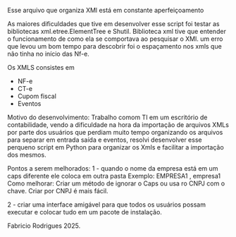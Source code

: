 Esse arquivo que organiza XMl está em constante aperfeiçoamento

As maiores dificuldades que tive em desenvolver esse script foi testar as bibliotecas xml.etree.ElementTree e Shutil.
Biblioteca xml tive que entender o funcionamento de como ela se comportava ao pesquisar o XMl.
um erro que levou um bom tempo para descobrir foi o espaçamento nos xmls que não tinha no início das Nf-e.

Os XMLS consistes em 
- NF-e
- CT-e
- Cupom fiscal
- Eventos

Motivo do desenvolvimento:
Trabalho comom TI em um escritório de contabilidade, vendo a dificuldade na hora da importação de arquivos XMLs por parte 
dos usuários que perdiam muito tempo organizando os arquivos para separar em entrada saída e eventos,
resolvi desenvolver esse perqueno script em Python para organizar os Xmls e facilitar a importação dos mesmos.

Pontos a serem melhorados:
1 - quando o nome da empresa está em um caps diferente ele coloca em outra pasta Exemplo: EMPRESA1 , empresa1 
Como melhorar: Criar um método de ignorar o Caps ou usa ro CNPJ com o chave.
Criar por CNPJ é mais fácil.

2 - criar uma interface amigável para que todos os usuários possam executar e colocar tudo em um pacote de instalação.

Fabricio Rodrigues 2025.
